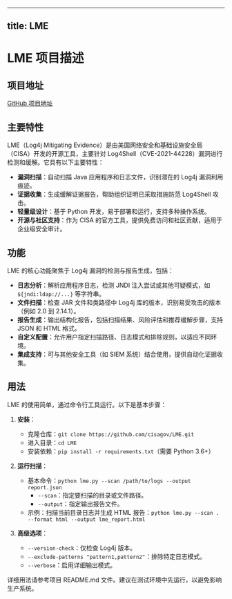 
---
title: LME
---

# LME 项目描述

## 项目地址
[GitHub 项目地址](https://github.com/cisagov/LME)

## 主要特性
LME（Log4j Mitigating Evidence）是由美国网络安全和基础设施安全局（CISA）开发的开源工具，主要针对 Log4Shell（CVE-2021-44228）漏洞进行检测和缓解。它具有以下主要特性：
- **漏洞扫描**：自动扫描 Java 应用程序和日志文件，识别潜在的 Log4j 漏洞利用痕迹。
- **证据收集**：生成缓解证据报告，帮助组织证明已采取措施防范 Log4Shell 攻击。
- **轻量级设计**：基于 Python 开发，易于部署和运行，支持多种操作系统。
- **开源与社区支持**：作为 CISA 的官方工具，提供免费访问和社区贡献，适用于企业级安全审计。

## 功能
LME 的核心功能聚焦于 Log4j 漏洞的检测与报告生成，包括：
- **日志分析**：解析应用程序日志，检测 JNDI 注入尝试或其他可疑模式，如 `${jndi:ldap://...}` 等字符串。
- **文件扫描**：检查 JAR 文件和类路径中 Log4j 库的版本，识别易受攻击的版本（例如 2.0 到 2.14.1）。
- **报告生成**：输出结构化报告，包括扫描结果、风险评估和推荐缓解步骤，支持 JSON 和 HTML 格式。
- **自定义配置**：允许用户指定扫描路径、日志模式和排除规则，以适应不同环境。
- **集成支持**：可与其他安全工具（如 SIEM 系统）结合使用，提供自动化证据收集。

## 用法
LME 的使用简单，通过命令行工具运行。以下是基本步骤：

1. **安装**：
   - 克隆仓库：`git clone https://github.com/cisagov/LME.git`
   - 进入目录：`cd LME`
   - 安装依赖：`pip install -r requirements.txt`（需要 Python 3.6+）

2. **运行扫描**：
   - 基本命令：`python lme.py --scan /path/to/logs --output report.json`
     - `--scan`：指定要扫描的目录或文件路径。
     - `--output`：指定输出报告文件。
   - 示例：扫描当前目录日志并生成 HTML 报告：`python lme.py --scan . --format html --output lme_report.html`

3. **高级选项**：
   - `--version-check`：仅检查 Log4j 版本。
   - `--exclude-patterns "pattern1,pattern2"`：排除特定日志模式。
   - `--verbose`：启用详细输出模式。

详细用法请参考项目 README.md 文件。建议在测试环境中先运行，以避免影响生产系统。